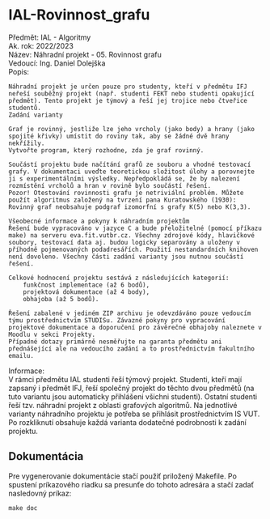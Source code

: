 # IAL-Rovinnost_grafu


Předmět: IAL - Algoritmy  <br />
Ak. rok: 2022/2023 <br />
Název: Náhradní projekt - 05. Rovinnost grafu <br />
Vedoucí: Ing. Daniel Dolejška <br />
Popis:

    Náhradní projekt je určen pouze pro studenty, kteří v předmětu IFJ neřeší souběžný projekt (např. studenti FEKT nebo studenti opakující předmět). Tento projekt je týmový a řeší jej trojice nebo čtveřice studentů.
    Zadání varianty 

    Graf je rovinný, jestliže lze jeho vrcholy (jako body) a hrany (jako spojité křivky) umístit do roviny tak, aby se žádné dvě hrany nekřížily.
    Vytvořte program, který rozhodne, zda je graf rovinný.

    Součástí projektu bude načítání grafů ze souboru a vhodné testovací grafy. V dokumentaci uveďte teoretickou složitost úlohy a porovnejte ji s experimentálními výsledky. Nepředpokládá se, že by nalezení rozmístění vrcholů a hran v rovině bylo součástí řešení.
    Pozor! Otestování rovinnosti grafu je netriviální problém. Můžete použít algoritmus založený na tvrzení pana Kuratowského (1930): Rovinný graf neobsahuje podgraf izomorfní s grafy K(5) nebo K(3,3).

    Všeobecné informace a pokyny k náhradním projektům
    Řešení bude vypracováno v jazyce C a bude přeložitelné (pomocí příkazu make) na serveru eva.fit.vutbr.cz. Všechny zdrojové kódy, hlavičkové soubory, testovací data aj. budou logicky separovány a uloženy v příhodně pojmenovaných podadresářích. Použití nestandardních knihoven není dovoleno. Všechny části zadání varianty jsou nutnou součástí řešení.
    
    Celkové hodnocení projektu sestává z následujících kategorií:
        funkčnost implementace (až 6 bodů),
        projektová dokumentace (až 4 body),
        obhajoba (až 5 bodů).

    Řešení zabalené v jediném ZIP archivu je odevzdáváno pouze vedoucím týmu prostřednictvím STUDISu. Závazné pokyny pro vypracování projektové dokumentace a doporučení pro závěrečné obhajoby naleznete v Moodlu v sekci Projekty.
    Případné dotazy primárně nesměřujte na garanta předmětu ani přednášející ale na vedoucího zadání a to prostřednictvím fakultního emailu.

Informace: <br />
V rámci předmětu IAL studenti řeší týmový projekt.
Studenti, kteří mají zapsaný i předmět IFJ, řeší společný projekt do těchto dvou předmětů (na tuto variantu jsou automaticky přihlášeni všichni studenti).
Ostatní studenti řeší tzv. náhradní projekt z oblasti grafových algoritmů. Na jednotlivé varianty náhradního projektu je potřeba se přihlásit prostřednictvím IS VUT. Po rozkliknutí obsahuje každá varianta dodatečné podrobnosti k zadání projektu.

## Dokumentácia
Pre vygenerovanie dokumentácie stačí použiť priložený Makefile.
Po spustení príkazového riadku sa presunťe do tohoto adresára a stačí zadať nasledovný príkaz:
```makefile
make doc
```
